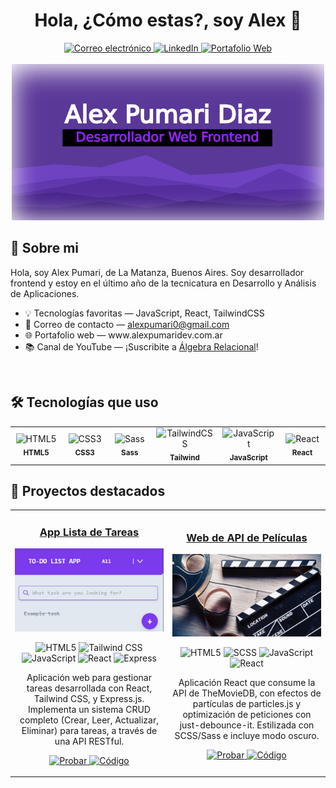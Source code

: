 <div align="center">
  <h1 align="center">Hola, ¿Cómo estas?, soy Alex 👋</h1>
  <div>
    <a href="mailto:alexpumari0@gmail.com">
      <img src="https://img.shields.io/badge/Correo-orange?style=for-the-badge&logo=gmail&logoColor=white&color=ea4335&labelColor=ea4335" alt="Correo electrónico">
    </a>
   <a href="https://www.linkedin.com/in/alex-pumari-diaz/" target="_blank">
    <img src="https://img.shields.io/badge/LinkedIn-blue?style=for-the-badge&logo=simpleicons&logoColor=white&color=0077b5&labelColor=0077b5" alt="LinkedIn">
   </a>
    <a href="http://alexpumaridev.com.ar/" target="_blank">
    <img src="https://img.shields.io/badge/Portafolio-azulvioleta?style=for-the-badge&logo=firefox-browser&logoColor=white&color=5a4fcf&labelColor=5a4fcf" alt="Portafolio Web">
   </a>
  </div>
  <br>
  <img src="https://raw.githubusercontent.com/AlexRubenPumari/AlexRubenPumari/master/cover.png" />
</div>

## 👤 Sobre mi
Hola, soy Alex Pumari, de La Matanza, Buenos Aires. Soy desarrollador frontend y estoy en el último año de la tecnicatura en Desarrollo y Análisis de Aplicaciones.
<div>
  <ul>
  <li>💡 Tecnologías favoritas — JavaScript, React, TailwindCSS</li>
  <li>📧 Correo de contacto — <a href="mailto:alexpumari0@gmail.com">alexpumari0@gmail.com</a></li>
  <li>🌐 Portafolio web — www.alexpumaridev.com.ar</li>
  <li>📚 Canal de YouTube — ¡Suscribite a <a href="https://www.youtube.com/@base_de_datos1">Álgebra Relacional</a>!</li>
  </ul>
</div>
<br>

## 🛠️ Tecnologías que uso
<div align="center">
  <table>
    <tr>
      <td align="center" width="120">
        <img src="https://cdn.jsdelivr.net/gh/devicons/devicon/icons/html5/html5-original.svg" width="60" alt="HTML5" />
        <br><sub><b>HTML5</b></sub>
      </td>
      <td align="center" width="120">
        <img src="https://cdn.jsdelivr.net/gh/devicons/devicon/icons/css3/css3-original.svg" width="60" alt="CSS3" />
        <br><sub><b>CSS3</b></sub>
      </td>
      <td align="center" width="120">
        <img src="https://cdn.jsdelivr.net/gh/devicons/devicon/icons/sass/sass-original.svg" width="60" alt="Sass" />
        <br><sub><b>Sass</b></sub>
      </td>
      <td align="center" width="120">
        <img src="https://cdn.simpleicons.org/tailwindcss/38B2AC" width="60" alt="TailwindCSS" />
        <br><sub><b>Tailwind</b></sub>
      </td>
      <td align="center" width="120">
        <img src="https://cdn.jsdelivr.net/gh/devicons/devicon/icons/javascript/javascript-original.svg" width="60" alt="JavaScript" />
        <br><sub><b>JavaScript</b></sub>
      </td>
      <td align="center" width="120">
        <img src="https://cdn.jsdelivr.net/gh/devicons/devicon/icons/react/react-original.svg" width="60" alt="React" />
        <br><sub><b>React</b></sub>
      </td>
    </tr>
  </table>
</div>


## 🚀 Proyectos destacados
<table>
  <tr>
    <td width="50%" align="center">
      <h3><a href="https://github.com/AlexRubenPumari/app-to-do-list">App Lista de Tareas</a></h3>
      <img src="https://raw.githubusercontent.com/AlexRubenPumari/app-to-do-list/master/cover.jpg">
      <p>
        <img src="https://img.shields.io/badge/HTML5-E34F26?style=flat&logo=html5&logoColor=white" alt="HTML5">
        <img src="https://img.shields.io/badge/TailwindCSS-06B6D4?style=flat&logo=tailwindcss&logoColor=white" alt="Tailwind CSS">
        <img src="https://img.shields.io/badge/JavaScript-F7DF1E?style=flat&logo=javascript&logoColor=000" alt="JavaScript">
        <img src="https://img.shields.io/badge/React-20232A?style=flat&logo=react&logoColor=61DAFB" alt="React">
        <img src="https://img.shields.io/badge/Express-000000?style=flat&logo=express&logoColor=white" alt="Express"
      </p>
      <p>Aplicación web para gestionar tareas desarrollada con React, Tailwind CSS, y Express.js. Implementa un sistema CRUD completo (Crear, Leer, Actualizar, Eliminar) para tareas, a través de una API RESTful.</p>
      <p>
        <a href="https://app-to-do-list-theta.vercel.app/" target="_blank">
          <img src="https://img.shields.io/badge/Probar-violet?style=for-the-badge&logo=rotaryinternational&logoColor=white&color=6f42c1&labelColor=6f42c1" alt="Probar">
        </a>
        <a href="https://github.com/AlexRubenPumari/app-to-do-list" target="_blank">
          <img src="https://img.shields.io/badge/Código-violet?style=for-the-badge&logo=github&logoColor=white&color=6f42c1&labelColor=6f42c1" alt="Código">
        </a>
      </p>
    </td>
    <td width="50%" align="center">
      <h3><a href="https://github.com/AlexRubenPumari/react-movie-api">Web de API de Películas</a></h3>
      <img src="https://raw.githubusercontent.com/AlexRubenPumari/react-movie-api/master/cover.jpg">
      <p>
        <img src="https://img.shields.io/badge/HTML5-E34F26?style=flat&logo=html5&logoColor=white" alt="HTML5">
        <img src="https://img.shields.io/badge/SCSS-CC6699?style=flat&logo=sass&logoColor=white" alt="SCSS">
        <img src="https://img.shields.io/badge/JavaScript-F7DF1E?style=flat&logo=javascript&logoColor=000" alt="JavaScript">
        <img src="https://img.shields.io/badge/React-20232A?style=flat&logo=react&logoColor=61DAFB" alt="React">
      </p>
      <p>
        Aplicación React que consume la API de TheMovieDB, con efectos de partículas de particles.js y optimización de peticiones con just-debounce-it. Estilizada con SCSS/Sass e incluye modo oscuro.
      </p>
<p>
  <a href="https://alexrubenpumari.github.io/react-movie-api/" target="_blank">
    <img src="https://img.shields.io/badge/Probar-violet?style=for-the-badge&logo=rotaryinternational&logoColor=white&color=6f42c1&labelColor=6f42c1" alt="Probar">
  </a>
  <a href="https://github.com/AlexRubenPumari/react-movie-api" target="_blank">
    <img src="https://img.shields.io/badge/Código-violet?style=for-the-badge&logo=github&logoColor=white&color=6f42c1&labelColor=6f42c1" alt="Código">
  </a>
</p>
    </td>
  </tr>
</table>
